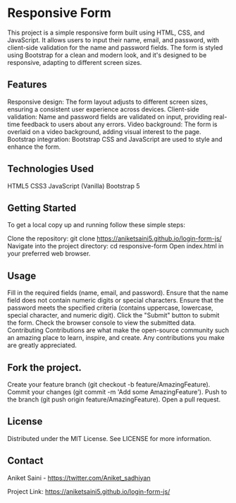 

# Responsive Form
This project is a simple responsive form built using HTML, CSS, and JavaScript. It allows users to input their name, email, and password, with client-side validation for the name and password fields. The form is styled using Bootstrap for a clean and modern look, and it's designed to be responsive, adapting to different screen sizes.

## Features
Responsive design: The form layout adjusts to different screen sizes, ensuring a consistent user experience across devices.
Client-side validation: Name and password fields are validated on input, providing real-time feedback to users about any errors.
Video background: The form is overlaid on a video background, adding visual interest to the page.
Bootstrap integration: Bootstrap CSS and JavaScript are used to style and enhance the form.
## Technologies Used
HTML5
CSS3
JavaScript (Vanilla)
Bootstrap 5
## Getting Started
To get a local copy up and running follow these simple steps:

Clone the repository: git clone  https://aniketsaini5.github.io/login-form-js/
Navigate into the project directory: cd responsive-form
Open index.html in your preferred web browser.
## Usage
Fill in the required fields (name, email, and password).
Ensure that the name field does not contain numeric digits or special characters.
Ensure that the password meets the specified criteria (contains uppercase, lowercase, special character, and numeric digit).
Click the "Submit" button to submit the form.
Check the browser console to view the submitted data.
Contributing
Contributions are what make the open-source community such an amazing place to learn, inspire, and create. Any contributions you make are greatly appreciated.

## Fork the project.
Create your feature branch (git checkout -b feature/AmazingFeature).
Commit your changes (git commit -m 'Add some AmazingFeature').
Push to the branch (git push origin feature/AmazingFeature).
Open a pull request.
## License
Distributed under the MIT License. See LICENSE for more information.

## Contact
Aniket Saini - https://twitter.com/Aniket_sadhiyan

Project Link: https://aniketsaini5.github.io/login-form-js/
